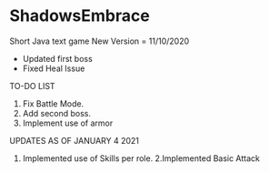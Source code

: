 # ShadowsEmbrace
Short Java text game
New Version = 11/10/2020 
- Updated first boss
- Fixed Heal Issue

TO-DO LIST
1. Fix Battle Mode.
2. Add second boss.
3. Implement use of armor


UPDATES AS OF JANUARY 4 2021
1. Implemented use of Skills per role.
2.Implemented Basic Attack

